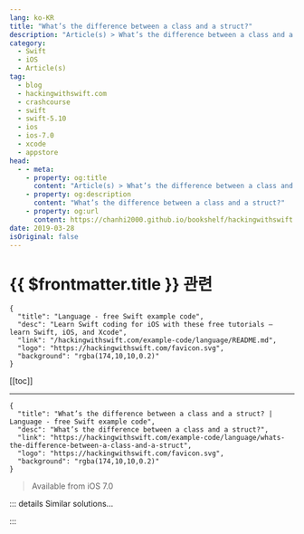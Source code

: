 ```yaml
---
lang: ko-KR
title: "What’s the difference between a class and a struct?"
description: "Article(s) > What’s the difference between a class and a struct?"
category:
  - Swift
  - iOS
  - Article(s)
tag: 
  - blog
  - hackingwithswift.com
  - crashcourse
  - swift
  - swift-5.10
  - ios
  - ios-7.0
  - xcode
  - appstore
head:
  - - meta:
    - property: og:title
      content: "Article(s) > What’s the difference between a class and a struct?"
    - property: og:description
      content: "What’s the difference between a class and a struct?"
    - property: og:url
      content: https://chanhi2000.github.io/bookshelf/hackingwithswift.com/example-code/language/whats-the-difference-between-a-class-and-a-struct.html
date: 2019-03-28
isOriginal: false
---
```


# {{ $frontmatter.title }} 관련

```component VPCard
{
  "title": "Language - free Swift example code",
  "desc": "Learn Swift coding for iOS with these free tutorials – learn Swift, iOS, and Xcode",
  "link": "/hackingwithswift.com/example-code/language/README.md",
  "logo": "https://hackingwithswift.com/favicon.svg",
  "background": "rgba(174,10,10,0.2)"
}
```

[[toc]]

---

```component VPCard
{
  "title": "What’s the difference between a class and a struct? | Language - free Swift example code",
  "desc": "What’s the difference between a class and a struct?",
  "link": "https://hackingwithswift.com/example-code/language/whats-the-difference-between-a-class-and-a-struct",
  "logo": "https://hackingwithswift.com/favicon.svg",
  "background": "rgba(174,10,10,0.2)"
}
```

> Available from iOS 7.0

<!-- TODO: 작성 -->

<!-- 
Classes and structures (structs) are so similar in Swift that it's easy to get them confused at first, but actually there are some important underlying differences:

- A struct cannot inherit from another kind of struct, whereas classes can build on other classes.
<li>You can change the type of an object at runtime using typecasting. Structs cannot have inheritance, so have only one type.
<li>If you point two variables at the same struct, they have their own independent copy of the data. With objects, they both point at the same variable.

That last point is particularly important: with a struct you know your data is fixed in place, like an integer or other value. This means if you pass your struct into a function, you know it's not going to get modified.

-->

::: details Similar solutions…

<!--
/quick-start/swiftui/swiftui-tips-and-tricks">SwiftUI tips and tricks 
/quick-start/swiftui/all-swiftui-property-wrappers-explained-and-compared">All SwiftUI property wrappers explained and compared 
/example-code/uikit/how-to-create-live-playgrounds-in-xcode">How to create live playgrounds in Xcode 
/example-code/games/how-to-create-a-random-terrain-tile-map-using-sktilemapnode-and-gkperlinnoisesource">How to create a random terrain tile map using SKTileMapNode and GKPerlinNoiseSource 
/example-code/language/what-is-a-nested-class-or-nested-struct">What is a nested class or nested struct?</a>
-->

:::

